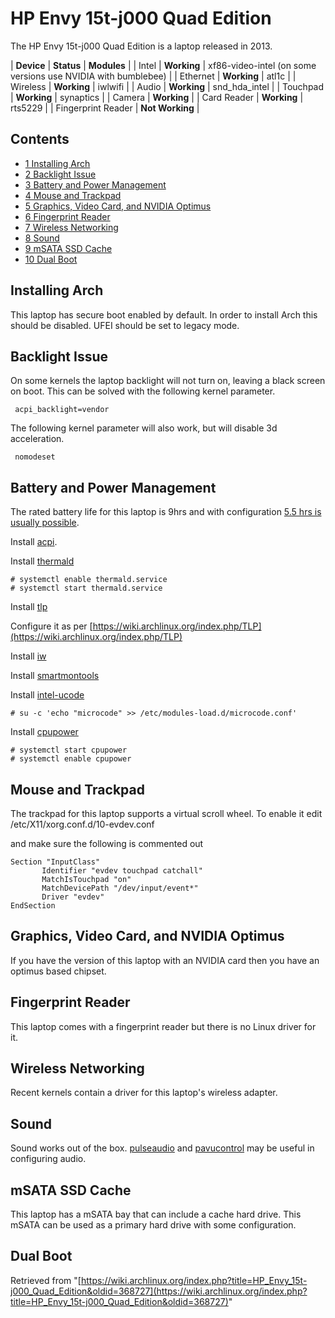 # HP Envy 15t-j000 Quad Edition

The HP Envy 15t-j000 Quad Edition is a laptop released in 2013.

| **Device** | **Status** | **Modules** |
| Intel | **Working** | xf86-video-intel (on some versions use NVIDIA with bumblebee) |
| Ethernet | **Working** | atl1c |
| Wireless | **Working** | iwlwifi |
| Audio | **Working** | snd_hda_intel |
| Touchpad | **Working** | synaptics |
| Camera | **Working** |
| Card Reader | **Working** | rts5229 |
| Fingerprint Reader | **Not Working** |

## Contents

*   [1 Installing Arch](#Installing_Arch)
*   [2 Backlight Issue](#Backlight_Issue)
*   [3 Battery and Power Management](#Battery_and_Power_Management)
*   [4 Mouse and Trackpad](#Mouse_and_Trackpad)
*   [5 Graphics, Video Card, and NVIDIA Optimus](#Graphics.2C_Video_Card.2C_and_NVIDIA_Optimus)
*   [6 Fingerprint Reader](#Fingerprint_Reader)
*   [7 Wireless Networking](#Wireless_Networking)
*   [8 Sound](#Sound)
*   [9 mSATA SSD Cache](#mSATA_SSD_Cache)
*   [10 Dual Boot](#Dual_Boot)

## Installing Arch

This laptop has secure boot enabled by default. In order to install Arch this should be disabled. UFEI should be set to legacy mode.

## Backlight Issue

On some kernels the laptop backlight will not turn on, leaving a black screen on boot. This can be solved with the following kernel parameter.

```
 acpi_backlight=vendor

```

The following kernel parameter will also work, but will disable 3d acceleration.

```
 nomodeset

```

## Battery and Power Management

The rated battery life for this laptop is 9hrs and with configuration [5.5 hrs is usually possible](http://answers.yahoo.com/question/index?qid=20130630193950AAXQF6h).

Install [acpi](https://www.archlinux.org/packages/?name=acpi).

Install [thermald](https://aur.archlinux.org/packages/thermald/)

```
# systemctl enable thermald.service
# systemctl start thermald.service

```

Install [tlp](https://www.archlinux.org/packages/?name=tlp)

Configure it as per [https://wiki.archlinux.org/index.php/TLP](https://wiki.archlinux.org/index.php/TLP)

Install [iw](https://www.archlinux.org/packages/?name=iw)

Install [smartmontools](https://www.archlinux.org/packages/?name=smartmontools)

Install [intel-ucode](https://www.archlinux.org/packages/?name=intel-ucode)

```
# su -c 'echo "microcode" >> /etc/modules-load.d/microcode.conf'

```

Install [cpupower](https://www.archlinux.org/packages/?name=cpupower)

```
# systemctl start cpupower
# systemctl enable cpupower

```

## Mouse and Trackpad

The trackpad for this laptop supports a virtual scroll wheel. To enable it edit /etc/X11/xorg.conf.d/10-evdev.conf

and make sure the following is commented out

```
Section "InputClass"
       Identifier "evdev touchpad catchall"
       MatchIsTouchpad "on"
       MatchDevicePath "/dev/input/event*"
       Driver "evdev"
EndSection

```

## Graphics, Video Card, and NVIDIA Optimus

If you have the version of this laptop with an NVIDIA card then you have an optimus based chipset.

## Fingerprint Reader

This laptop comes with a fingerprint reader but there is no Linux driver for it.

## Wireless Networking

Recent kernels contain a driver for this laptop's wireless adapter.

## Sound

Sound works out of the box. [pulseaudio](https://www.archlinux.org/packages/?name=pulseaudio) and [pavucontrol](https://www.archlinux.org/packages/?name=pavucontrol) may be useful in configuring audio.

## mSATA SSD Cache

This laptop has a mSATA bay that can include a cache hard drive. This mSATA can be used as a primary hard drive with some configuration.

## Dual Boot

Retrieved from "[https://wiki.archlinux.org/index.php?title=HP_Envy_15t-j000_Quad_Edition&oldid=368727](https://wiki.archlinux.org/index.php?title=HP_Envy_15t-j000_Quad_Edition&oldid=368727)"